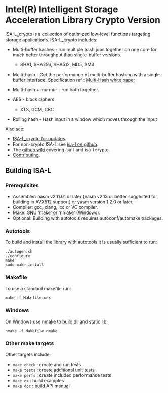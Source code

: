 Intel(R) Intelligent Storage Acceleration Library Crypto Version
================================================================

ISA-L_crypto is a collection of optimized low-level functions targeting storage
applications.  ISA-L_crypto includes:

* Multi-buffer hashes - run multiple hash jobs together on one core for much
  better throughput than single-buffer versions.
  - SHA1, SHA256, SHA512, MD5, SM3

* Multi-hash - Get the performance of multi-buffer hashing with a single-buffer
  interface. Specification ref : [Multi-Hash white paper](https://www.intel.com/content/dam/www/public/us/en/documents/white-papers/multi-hash-paper.pdf)

* Multi-hash + murmur - run both together.

* AES - block ciphers
  - XTS, GCM, CBC

* Rolling hash - Hash input in a window which moves through the input

Also see:
* [ISA-L_crypto for updates](https://github.com/intel/isa-l_crypto).
* For non-crypto ISA-L see [isa-l on github](https://github.com/intel/isa-l).
* The [github wiki](https://github.com/intel/isa-l/wiki) covering isa-l and
  isa-l crypto.
* [Contributing](CONTRIBUTING.md).

Building ISA-L
--------------

### Prerequisites

* Assembler: nasm v2.11.01 or later (nasm v2.13 or better suggested for building in AVX512 support)
  or yasm version 1.2.0 or later.
* Compiler: gcc, clang, icc or VC compiler.
* Make: GNU 'make' or 'nmake' (Windows).
* Optional: Building with autotools requires autoconf/automake packages.

### Autotools
To build and install the library with autotools it is usually sufficient to run:

    ./autogen.sh
    ./configure
    make
    sudo make install

### Makefile
To use a standard makefile run:

    make -f Makefile.unx

### Windows
On Windows use nmake to build dll and static lib:

    nmake -f Makefile.nmake

### Other make targets
Other targets include:
* `make check` : create and run tests
* `make tests` : create additional unit tests
* `make perfs` : create included performance tests
* `make ex`    : build examples
* `make doc`   : build API manual
